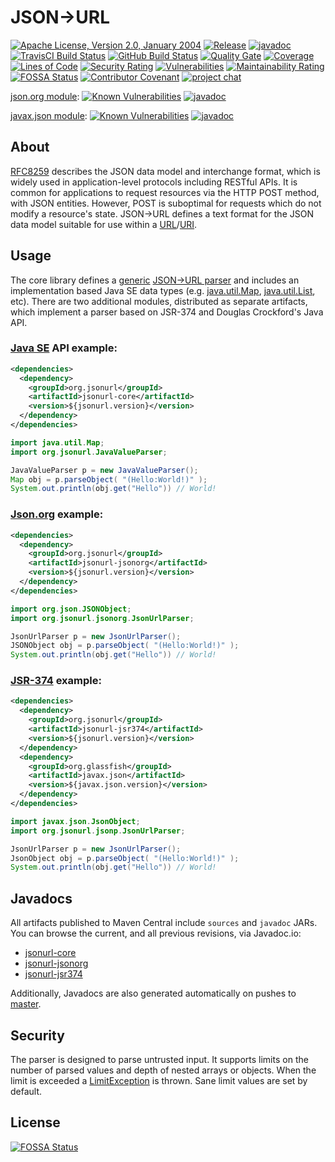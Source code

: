 # JSON&#x2192;URL
[![Apache License, Version 2.0, January 2004](https://img.shields.io/github/license/jsonurl/jsonurl-java.svg?label=License)](https://www.apache.org/licenses/LICENSE-2.0)
[![Release](https://img.shields.io/github/release/jsonurl/jsonurl-java.svg?label=Release)](https://search.maven.org/search?q=g:org.jsonurl)
[![javadoc](https://javadoc.io/badge2/org.jsonurl/jsonurl-core/javadoc.svg)](https://javadoc.io/doc/org.jsonurl/jsonurl-core)
[![TravisCI Build Status](https://travis-ci.com/jsonurl/jsonurl-java.svg?branch=master)](https://travis-ci.com/jsonurl/jsonurl-java)
[![GitHub Build Status](https://github.com/jsonurl/jsonurl-java/workflows/ci/badge.svg)](https://github.com/jsonurl/jsonurl-java/actions?query=workflow%3Aci)
[![Quality Gate](https://sonarcloud.io/api/project_badges/measure?project=jsonurl-java&metric=alert_status)](https://sonarcloud.io/dashboard?id=jsonurl-java)
[![Coverage](https://sonarcloud.io/api/project_badges/measure?project=jsonurl-java&metric=coverage)](https://sonarcloud.io/dashboard?id=jsonurl-java)
[![Lines of Code](https://sonarcloud.io/api/project_badges/measure?project=jsonurl-java&metric=ncloc)](https://sonarcloud.io/dashboard?id=jsonurl-java)
[![Security Rating](https://sonarcloud.io/api/project_badges/measure?project=jsonurl-java&metric=security_rating)](https://sonarcloud.io/dashboard?id=jsonurl-java)
[![Vulnerabilities](https://sonarcloud.io/api/project_badges/measure?project=jsonurl-java&metric=vulnerabilities)](https://sonarcloud.io/dashboard?id=jsonurl-java)
[![Maintainability Rating](https://sonarcloud.io/api/project_badges/measure?project=jsonurl-java&metric=sqale_rating)](https://sonarcloud.io/dashboard?id=jsonurl-java)
[![FOSSA Status](https://app.fossa.io/api/projects/git%2Bgithub.com%2Fjsonurl%2Fjsonurl-java.svg?type=shield)](https://app.fossa.io/projects/git%2Bgithub.com%2Fjsonurl%2Fjsonurl-java?ref=badge_shield)
[![Contributor Covenant](https://img.shields.io/badge/Contributor%20Covenant-v2.0%20adopted-ff69b4.svg)](CODE_OF_CONDUCT.md)
[![project chat](https://img.shields.io/badge/zulip-join_chat-brightgreen.svg)](https://jsonurl.zulipchat.com/)

[json.org module][jsonorg-module]: [![Known Vulnerabilities](https://snyk.io/test/github/jsonurl/jsonurl-java/badge.svg?targetFile=module/jsonurl-jsonorg/pom.xml)](https://snyk.io/test/github/jsonurl/jsonurl-java?targetFile=module/jsonurl-jsonorg/pom.xml)
[![javadoc](https://javadoc.io/badge2/org.jsonurl/jsonurl-jsonorg/javadoc.svg)](https://javadoc.io/doc/org.jsonurl/jsonurl-jsonorg)

[javax.json module][jsr374-module]: [![Known Vulnerabilities](https://snyk.io/test/github/jsonurl/jsonurl-java/badge.svg?targetFile=module/jsonurl-jsr374/pom.xml)](https://snyk.io/test/github/jsonurl/jsonurl-java?targetFile=module/jsonurl-jsr374/pom.xml)
[![javadoc](https://javadoc.io/badge2/org.jsonurl/jsonurl-jsr374/javadoc.svg)](https://javadoc.io/doc/org.jsonurl/jsonurl-jsr374) 

## About
[RFC8259][RFC8259] describes the JSON data model and interchange format, which is widely
used in application-level protocols including RESTful APIs. It is common for
applications to request resources via the HTTP POST method, with JSON entities.
However, POST is suboptimal for requests which do not modify a resource's
state. JSON&#x2192;URL defines a text format for the JSON data model suitable
for use within a [URL][RFC1738]/[URI][RFC3986].

## Usage
The core library defines a [generic][java-generic]
[JSON->URL parser][parser] and includes an implementation based Java SE
data types (e.g. [java.util.Map][java-map], [java.util.List][java-list], etc).
There are two additional modules, distributed as separate artifacts, which
implement a parser based on JSR-374 and Douglas Crockford's Java API.

### [Java SE][java-util] API example:

```xml
<dependencies>
  <dependency>
    <groupId>org.jsonurl</groupId>
    <artifactId>jsonurl-core</artifactId>
    <version>${jsonurl.version}</version>
  </dependency>
</dependencies>
```
```java
import java.util.Map;
import org.jsonurl.JavaValueParser;

JavaValueParser p = new JavaValueParser();
Map obj = p.parseObject( "(Hello:World!)" );
System.out.println(obj.get("Hello")) // World!
```

### [Json.org][javadoc-org-json] example:

```xml
<dependencies>
  <dependency>
    <groupId>org.jsonurl</groupId>
    <artifactId>jsonurl-jsonorg</artifactId>
    <version>${jsonurl.version}</version>
  </dependency>
</dependencies>
```
```java
import org.json.JSONObject;
import org.jsonurl.jsonorg.JsonUrlParser;

JsonUrlParser p = new JsonUrlParser();
JSONObject obj = p.parseObject( "(Hello:World!)" );
System.out.println(obj.get("Hello")) // World!
```

### [JSR-374][javadoc-javax-json] example:

```xml
<dependencies>
  <dependency>
    <groupId>org.jsonurl</groupId>
    <artifactId>jsonurl-jsr374</artifactId>
    <version>${jsonurl.version}</version>
  </dependency>
  <dependency>
    <groupId>org.glassfish</groupId>
    <artifactId>javax.json</artifactId>
    <version>${javax.json.version}</version>
  </dependency>
</dependencies>
```
```java
import javax.json.JsonObject;
import org.jsonurl.jsonp.JsonUrlParser;

JsonUrlParser p = new JsonUrlParser();
JsonObject obj = p.parseObject( "(Hello:World!)" );
System.out.println(obj.get("Hello")) // World!
```

## Javadocs
All artifacts published to Maven Central include `sources` and `javadoc` JARs.
You can browse the current, and all previous revisions, via Javadoc.io:
  + [jsonurl-core](https://javadoc.io/doc/org.jsonurl/jsonurl-core)
  + [jsonurl-jsonorg](https://javadoc.io/doc/org.jsonurl/jsonurl-jsonorg)
  + [jsonurl-jsr374](https://javadoc.io/doc/org.jsonurl/jsonurl-jsr374)

Additionally, Javadocs are also generated automatically on pushes to
[master](https://jsonurl.github.io/jsonurl-java/). 
  

## Security
The parser is designed to parse untrusted input. It supports limits on
the number of parsed values and depth of nested arrays or objects.
When the limit is exceeded a [LimitException][limit-exception] is thrown.
Sane limit values are set by default. 

## License
[![FOSSA Status](https://app.fossa.io/api/projects/git%2Bgithub.com%2Fjsonurl%2Fjsonurl-java.svg?type=large)](https://app.fossa.io/projects/git%2Bgithub.com%2Fjsonurl%2Fjsonurl-java?ref=badge_large)

[RFC8259]: https://tools.ietf.org/html/rfc8259
[RFC3986]: https://tools.ietf.org/html/rfc3986
[RFC1738]: https://tools.ietf.org/html/rfc1738
[java-generic]: https://docs.oracle.com/javase/tutorial/java/generics/types.html
[parser]: module/jsonurl-core/src/main/java/org/jsonurl/Parser.java
[limit-exception]: module/jsonurl-core/src/main/java/org/jsonurl/LimitException.java
[jsonorg-module]: module/jsonurl-jsonorg/src/main/java/org/jsonurl/jsonorg/JsonUrlParser.java
[jsr374-module]: module/jsonurl-jsr374/src/main/java/org/jsonurl/jsonp/JsonUrlParser.java
[java-map]: https://docs.oracle.com/javase/8/docs/api/java/util/Map.html
[java-list]: https://docs.oracle.com/javase/8/docs/api/java/util/List.html
[javadoc-org-json]: https://javadoc.io/doc/org.json/json/
[javadoc-javax-json]: https://javadoc.io/doc/javax.json/javax.json-api/
[java-util]: https://docs.oracle.com/javase/8/docs/api/java/util/

